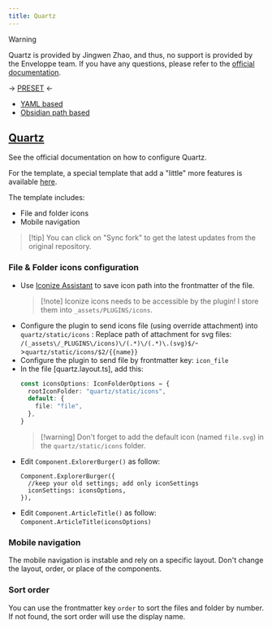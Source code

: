 ```yaml
---
title: Quartz
---
```


> [!warning]
> Quartz is provided by Jingwen Zhao, and thus, no support is provided by the Enveloppe team. If you have any questions, please refer to the [official documentation](https://quartz.jzhao.xyz/).

-> [PRESET](https://github.com/Enveloppe/plugin-presets) <-

- [YAML based](https://github.com/Enveloppe/plugin-presets/blob/main/presets/quartz-yaml-based.json)
- [Obsidian path based](https://github.com/Enveloppe/plugin-presets/blob/main/presets/quartz-yaml-based.json)

## [Quartz](https://quartz.jzhao.xyz/)

See the official documentation on how to configure Quartz.

For the template, a special template that add a "little" more features is available [here](https://github.com/Enveloppe/Enveloppe-Quartz).

The template includes:

- File and folder icons
- Mobile navigation

> [!tip] You can click on "Sync fork" to get the latest updates from the original repository.

### File & Folder icons configuration

- Use [Iconize Assistant](https://github.com/mara-li/iconize-assistant) to save icon path into the frontmatter of the file.
  > [!note] Iconize icons needs to be accessible by the plugin! I store them into `_assets/PLUGINS/icons`.
- Configure the plugin to send icons file (using override attachment) into `quartz/static/icons` : Replace path of attachment for svg files: `/(_assets\/_PLUGINS\/icons)\/(.*)\/(.*)\.(svg)$/`->`quartz/static/icons/$2/{{name}}`
- Configure the plugin to send file by frontmatter key: `icon_file`
- In the file [quartz.layout.ts], add this:
  ```ts
  const iconsOptions: IconFolderOptions = {
    rootIconFolder: "quartz/static/icons",
    default: {
      file: "file",
    },
  }
  ```
  > [!warning] Don't forget to add the default icon (named `file.svg`) in the `quartz/static/icons` folder.
- Edit `Component.ExlorerBurger()` as follow:
  ```
  Component.ExplorerBurger({
  	//keep your old settings; add only iconSettings
  	iconSettings: iconsOptions,
  }),
  ```
- Edit `Component.ArticleTitle()` as follow: `Component.ArticleTitle(iconsOptions)`

### Mobile navigation

The mobile navigation is instable and rely on a specific layout. Don't change the layout, order, or place of the components.

### Sort order

You can use the frontmatter key `order` to sort the files and folder by number. If not found, the sort order will use the display name.